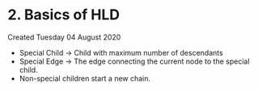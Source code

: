 # 2. Basics of HLD
Created Tuesday 04 August 2020

* Special Child → Child with maximum number of descendants
* Special Edge → The edge connecting the current node to the special child.
* Non-special children start a new chain.


